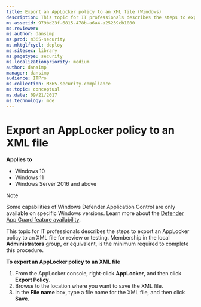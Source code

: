 ```yaml
---
title: Export an AppLocker policy to an XML file (Windows)
description: This topic for IT professionals describes the steps to export an AppLocker policy to an XML file for review or testing.
ms.assetid: 979bd23f-6815-478b-a6a4-a25239cb1080
ms.reviewer: 
ms.author: dansimp
ms.prod: m365-security
ms.mktglfcycl: deploy
ms.sitesec: library
ms.pagetype: security
ms.localizationpriority: medium
author: dansimp
manager: dansimp
audience: ITPro
ms.collection: M365-security-compliance
ms.topic: conceptual
ms.date: 09/21/2017
ms.technology: mde
---
```


# Export an AppLocker policy to an XML file

**Applies to**

- Windows 10
- Windows 11
- Windows Server 2016 and above

>[!NOTE]
>Some capabilities of Windows Defender Application Control are only available on specific Windows versions. Learn more about the [Defender App Guard feature availability](/windows/security/threat-protection/windows-defender-application-control/feature-availability).

This topic for IT professionals describes the steps to export an AppLocker policy to an XML file for review or testing.
Membership in the local **Administrators** group, or equivalent, is the minimum required to complete this procedure.

**To export an AppLocker policy to an XML file**

1.  From the AppLocker console, right-click **AppLocker**, and then click **Export Policy**.
2.  Browse to the location where you want to save the XML file.
3.  In the **File name** box, type a file name for the XML file, and then click **Save**.
